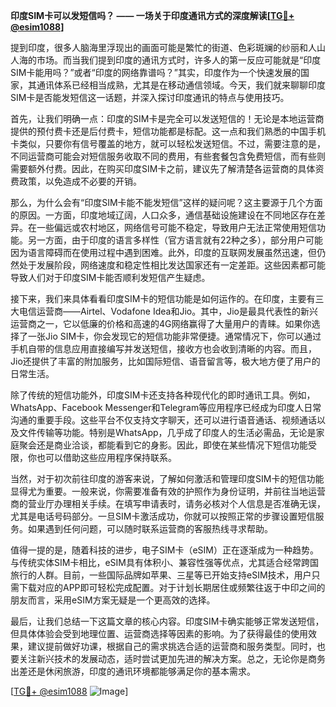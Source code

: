**印度SIM卡可以发短信吗？ —— 一场关于印度通讯方式的深度解读[[TG💪+ @esim1088](https://t.me/s/esim1088)]**

提到印度，很多人脑海里浮现出的画面可能是繁忙的街道、色彩斑斓的纱丽和人山人海的市场。而当我们提到印度的通讯方式时，许多人的第一反应可能就是“印度SIM卡能用吗？”或者“印度的网络靠谱吗？”其实，印度作为一个快速发展的国家，其通讯体系已经相当成熟，尤其是在移动通信领域。今天，我们就来聊聊印度SIM卡是否能发短信这一话题，并深入探讨印度通讯的特点与使用技巧。

首先，让我们明确一点：印度的SIM卡是完全可以发送短信的！无论是本地运营商提供的预付费卡还是后付费卡，短信功能都是标配。这一点和我们熟悉的中国手机卡类似，只要你有信号覆盖的地方，就可以轻松发送短信。不过，需要注意的是，不同运营商可能会对短信服务收取不同的费用，有些套餐包含免费短信，而有些则需要额外付费。因此，在购买印度SIM卡之前，建议先了解清楚各运营商的具体资费政策，以免造成不必要的开销。

那么，为什么会有“印度SIM卡能不能发短信”这样的疑问呢？这主要源于几个方面的原因。一方面，印度地域辽阔，人口众多，通信基础设施建设在不同地区存在差异。在一些偏远或农村地区，网络信号可能不稳定，导致用户无法正常使用短信功能。另一方面，由于印度的语言多样性（官方语言就有22种之多），部分用户可能因为语言障碍而在使用过程中遇到困难。此外，印度的互联网发展虽然迅速，但仍然处于发展阶段，网络速度和稳定性相比发达国家还有一定差距。这些因素都可能导致人们对于印度SIM卡能否顺利发短信产生疑虑。

接下来，我们来具体看看印度SIM卡的短信功能是如何运作的。在印度，主要有三大电信运营商——Airtel、Vodafone Idea和Jio。其中，Jio是最具代表性的新兴运营商之一，它以低廉的价格和高速的4G网络赢得了大量用户的青睐。如果你选择了一张Jio SIM卡，你会发现它的短信功能非常便捷。通常情况下，你可以通过手机自带的信息应用直接编写并发送短信，接收方也会收到清晰的内容。而且，Jio还提供了丰富的附加服务，比如国际短信、语音留言等，极大地方便了用户的日常生活。

除了传统的短信功能外，印度SIM卡还支持各种现代化的即时通讯工具。例如，WhatsApp、Facebook Messenger和Telegram等应用程序已经成为印度人日常沟通的重要手段。这些平台不仅支持文字聊天，还可以进行语音通话、视频通话以及文件传输等功能。特别是WhatsApp，几乎成了印度人的生活必需品，无论是家庭聚会还是商业洽谈，都能看到它的身影。因此，即使在某些情况下短信功能受限，你也可以借助这些应用程序保持联系。

当然，对于初次前往印度的游客来说，了解如何激活和管理印度SIM卡的短信功能显得尤为重要。一般来说，你需要准备有效的护照作为身份证明，并前往当地运营商的营业厅办理相关手续。在填写申请表时，请务必核对个人信息是否准确无误，尤其是电话号码部分。一旦SIM卡激活成功，你就可以按照正常的步骤设置短信服务。如果遇到任何问题，可以随时联系运营商的客服热线寻求帮助。

值得一提的是，随着科技的进步，电子SIM卡（eSIM）正在逐渐成为一种趋势。与传统实体SIM卡相比，eSIM具有体积小、兼容性强等优点，尤其适合经常跨国旅行的人群。目前，一些国际品牌如苹果、三星等已开始支持eSIM技术，用户只需下载对应的APP即可轻松完成配置。对于计划长期居住或频繁往返于中印之间的朋友而言，采用eSIM方案无疑是一个更高效的选择。

最后，让我们总结一下这篇文章的核心内容。印度SIM卡确实能够正常发送短信，但具体体验会受到地理位置、运营商选择等因素的影响。为了获得最佳的使用效果，建议提前做好功课，根据自己的需求挑选合适的运营商和服务类型。同时，也要关注新兴技术的发展动态，适时尝试更加先进的解决方案。总之，无论你是商务出差还是休闲旅游，印度的通讯环境都能够满足你的基本需求。

[[TG💪+ @esim1088](https://t.me/s/esim1088) ![Image](https://i.postimg.cc/4NQfJmqS/Snipaste-2025-05-13-00-14-12.png)]